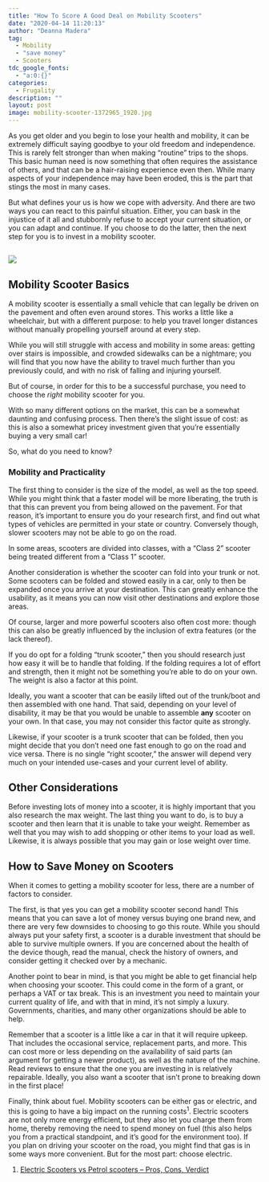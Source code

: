 ```yaml
---
title: "How To Score A Good Deal on Mobility Scooters"
date: "2020-04-14 11:20:13"
author: "Deanna Madera"
tag:
  - Mobility
  - "save money"
  - Scooters
tdc_google_fonts:
  - "a:0:{}"
categories:
  - Frugality
description: ""
layout: post
image: mobility-scooter-1372965_1920.jpg
---
```


As you get older and you begin to lose your health and mobility, it can be extremely difficult saying goodbye to your old freedom and independence. This is rarely felt stronger than when making “routine” trips to the shops. This basic human need is now something that often requires the assistance of others, and that can be a hair-raising experience even then. While many aspects of your independence may have been eroded, this is the part that stings the most in many cases.

But what defines your us is how we cope with adversity. And there are two ways you can react to this painful situation. Either, you can bask in the injustice of it all and stubbornly refuse to accept your current situation, or you can adapt and continue. If you choose to do the latter, then the next step for you is to invest in a mobility scooter.

## ![](../uploads/2020/04/mobility-scooter-1372965_1920.jpg)

## Mobility Scooter Basics

A mobility scooter is essentially a small vehicle that can legally be driven on the pavement and often even around stores. This works a little like a wheelchair, but with a different purpose: to help you travel longer distances without manually propelling yourself around at every step.

While you will still struggle with access and mobility in some areas: getting over stairs is impossible, and crowded sidewalks can be a nightmare; you will find that you now have the ability to travel much further than you previously could, and with no risk of falling and injuring yourself.

But of course, in order for this to be a successful purchase, you need to choose the _right_ mobility scooter for you.

With so many different options on the market, this can be a somewhat daunting and confusing process. Then there’s the slight issue of cost: as this is also a somewhat pricey investment given that you’re essentially buying a very small car!

So, what do you need to know?

### Mobility and Practicality

The first thing to consider is the size of the model, as well as the top speed. While you might think that a faster model will be more liberating, the truth is that this can prevent you from being allowed on the pavement. For that reason, it’s important to ensure you do your research first, and find out what types of vehicles are permitted in your state or country. Conversely though, slower scooters may not be able to go on the road.

In some areas, scooters are divided into classes, with a “Class 2” scooter being treated different from a “Class 1” scooter.

Another consideration is whether the scooter can fold into your trunk or not. Some scooters can be folded and stowed easily in a car, only to then be expanded once you arrive at your destination. This can greatly enhance the usability, as it means you can now visit other destinations and explore those areas.

Of course, larger and more powerful scooters also often cost more: though this can also be greatly influenced by the inclusion of extra features (or the lack thereof).

If you do opt for a folding “trunk scooter,” then you should research just how easy it will be to handle that folding. If the folding requires a lot of effort and strength, then it might not be something you’re able to do on your own. The weight is also a factor at this point.

Ideally, you want a scooter that can be easily lifted out of the trunk/boot and then assembled with one hand. That said, depending on your level of disability, it may be that you would be unable to assemble **any** scooter on your own. In that case, you may not consider this factor quite as strongly.

Likewise, if your scooter is a trunk scooter that can be folded, then you might decide that you don’t need one fast enough to go on the road and vice versa. There is no single “right scooter,” the answer will depend very much on your intended use-cases and your current level of ability.

## Other Considerations

Before investing lots of money into a scooter, it is highly important that you also research the max weight. The last thing you want to do, is to buy a scooter and then learn that it is unable to take your weight. Remember as well that you may wish to add shopping or other items to your load as well. Likewise, it is always possible that you may gain or lose weight over time.

## How to Save Money on Scooters

When it comes to getting a mobility scooter for less, there are a number of factors to consider.

The first, is that yes you can get a mobility scooter second hand! This means that you can save a lot of money versus buying one brand new, and there are very few downsides to choosing to go this route. While you should always put your safety first, a scooter is a durable investment that should be able to survive multiple owners. If you are concerned about the health of the device though, read the manual, check the history of owners, and consider getting it checked over by a mechanic.

Another point to bear in mind, is that you might be able to get financial help when choosing your scooter. This could come in the form of a grant, or perhaps a VAT or tax break. This is an investment you need to maintain your current quality of life, and with that in mind, it’s not simply a luxury. Governments, charities, and many other organizations should be able to help.

Remember that a scooter is a little like a car in that it will require upkeep. That includes the occasional service, replacement parts, and more. This can cost more or less depending on the availability of said parts (an argument for getting a newer product), as well as the nature of the machine. Read reviews to ensure that the one you are investing in is relatively repairable. Ideally, you also want a scooter that isn’t prone to breaking down in the first place!

Finally, think about fuel. Mobility scooters can be either gas or electric, and this is going to have a big impact on the running costs<sup>1</sup>. Electric scooters are not only more energy efficient, but they also let you charge them from home, thereby removing the need to spend money on fuel (this also helps you from a practical standpoint, and it’s good for the environment too). If you plan on driving your scooter on the road, you might find that gas is in some ways more convenient. But for the most part: choose electric.

1. [Electric Scooters vs Petrol scooters – Pros, Cons, Verdict](https://electricscootering.com/electric-scooters-vs-petrol/)
